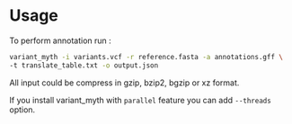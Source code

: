 # Usage

To perform annotation run :
```bash
variant_myth -i variants.vcf -r reference.fasta -a annotations.gff \
-t translate_table.txt -o output.json
```

All input could be compress in gzip, bzip2, bgzip or xz format.

If you install variant_myth with `parallel` feature you can add `--threads` option.
